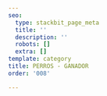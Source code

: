 ```yaml
---
seo:
  type: stackbit_page_meta
  title: ''
  description: ''
  robots: []
  extra: []
template: category
title: PERROS - GANADOR
order: '008'

---
```

